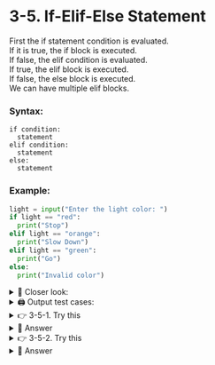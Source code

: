 # 3-5. If-Elif-Else Statement
First the if statement condition is evaluated.  
If it is true, the if block is executed.  
If false, the elif condition is evaluated.  
If true, the elif block is executed.  
If false, the else block is executed.  
We can have multiple elif blocks.

### Syntax:
```
if condition:
  statement
elif condition:
  statement
else:
  statement
```

### Example:

```python
light = input("Enter the light color: ")
if light == "red":
  print("Stop")
elif light == "orange":
  print("Slow Down")
elif light == "green":
  print("Go")
else:
  print("Invalid color")
```

<details>
  <summary>
    🔎 Closer look:
  </summary>
  We accept the user input for light color<br>
  We check if the color is red<br>
  If that is True, the control goes to the print statement that displays Stop<br>
  If not, the control jumps to the elif that checks if the color is orange<br>
  If that is True, the control goes to the print statement that displays Slow Down<br>
  If not, the control jumps to the elif that checks if the color is green<br>
  If that is True, the control goes to the print statement that displays Go<br>
  If not, the control jumps to the else block that has the print statement to display Invalid color
</details>

<details>
  <summary>
    🖨 Output test cases:
  </summary>
  When we enter red,<br>
  the output will be Stop<br><br>
  When we enter orange,<br>
  the output will be Slow Down<br><br>
  When we enter green,<br>
  the output will be Go<br><br>
  When we enter pink/blue,<br>
  the output will be Invalid color<br><br>
</details>


<details>
  <summary>
    👉 3-5-1. Try this
  </summary>
  
  - Accept user's input and store in a variable called choice  
  - If choice is 1, print You entered 1  
  - If choice is 2 print You entered 2  
  - If choice is 3 print You entered 3  
  - If choice is 4 print You entered 4  
  - If choice is 5 print You entered 5  
  - If anything else is entered, print Invalid Choice
</details>


<details>
  <summary>
    👀 Answer
  </summary>

```python
choice = input("Enter your choice: " )
if choice == "1":  
  print("Your entered 1")
elif choice == "2":  
  print("Your entered 2")
elif choice == "3":  
  print("Your entered 3")
elif choice == "4":  
  print("Your entered 4")
elif choice == "5":  
  print("Your entered 5")
else:
  print("Invalid Choice")
```
</details>


<details>
  <summary>
    👉 3-5-2. Try this
  </summary>
  Accept user's input for score<br>
  If score is between 90 and 100, print A grade<br>
  If score is between 80 and 89, print B grade<br>
  If score is between 70 and 79, print C grade<br>
  If score is between 60 and 69, print D grade<br>
  If score is between 60 and 0, print F grade<br>
  If score is none of the above, print Invalid Score<br>
</details>


<details>
  <summary>
    👀 Answer
  </summary>

  ```python
    score = int(input("Enter your score: " ))
    if score >= 90 and score <= 100:  
      print("A grade")
    elif score >= 80 and score <= 89:
      print("B grade")
    elif score >= 70 and score <= 79:
      print("C grade")
    elif score >= 60 and score <= 69:
      print("D grade")
    elif score >= 0 and score <= 59:
      print("F grade")
    else:<br>
      print("Invalid Score Entered")
  ```
</details>